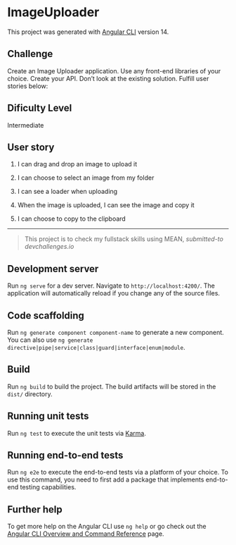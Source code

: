 # ImageUploader

This project was generated with [Angular CLI](https://github.com/angular/angular-cli) version 14.

## Challenge 

Create an Image Uploader application. Use any front-end libraries of your choice. Create your API. Don’t look at the existing solution. Fulfill user stories below:

## Dificulty Level
Intermediate

## User story

1. I can drag and drop an image to upload it

2. I can choose to select an image from my folder

3. I can see a loader when uploading

4. When the image is uploaded, I can see the image and copy it

5. I can choose to copy to the clipboard

---

>This project is to check my fullstack skills using MEAN, _submitted-to_ *devchallenges.io*

## Development server

Run `ng serve` for a dev server. Navigate to `http://localhost:4200/`. The application will automatically reload if you change any of the source files.

## Code scaffolding

Run `ng generate component component-name` to generate a new component. You can also use `ng generate directive|pipe|service|class|guard|interface|enum|module`.

## Build

Run `ng build` to build the project. The build artifacts will be stored in the `dist/` directory.

## Running unit tests

Run `ng test` to execute the unit tests via [Karma](https://karma-runner.github.io).

## Running end-to-end tests

Run `ng e2e` to execute the end-to-end tests via a platform of your choice. To use this command, you need to first add a package that implements end-to-end testing capabilities.

## Further help

To get more help on the Angular CLI use `ng help` or go check out the [Angular CLI Overview and Command Reference](https://angular.io/cli) page.

